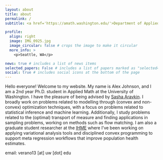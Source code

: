 ```yaml
---
layout: about
title: about
permalink: /
subtitle: <a href='https://amath.washington.edu/'>Department of Applied Mathematics, University of Washington</a>

profile:
  align: right
  image: IMG_0925.jpg
  image_circular: false # crops the image to make it circular
  more_info: >
    <p>Seattle, WA</p>

news: true # includes a list of news items
selected_papers: False # includes a list of papers marked as "selected={true}"
social: true # includes social icons at the bottom of the page
---
```


Hello everyone! Welcome to my website. My name is Alex Johnson, and I am a 2nd year Ph.D. student in Applied Math at the University of Washington. I have the pleasure of being advised by [Sasha Aravkin](https://uw-amo.github.io/saravkin/). I broadly work on problems related to modelling through (convex and non-convex) optimization techniques, with a focus on problems related to statistical inference and machine learning. Additionally, I study problems related to the (optimal) transport of measure and finding applications in sampling problems, working on methods such as flow matching. I am also a graduate student researcher at the [IHME](https://www.healthdata.org/) where I've been working on applying variational analysis tools and disciplined convex programming to support meta regression workflows that improve population health estimates.

email: verano13 [at] uw [dot] edu
